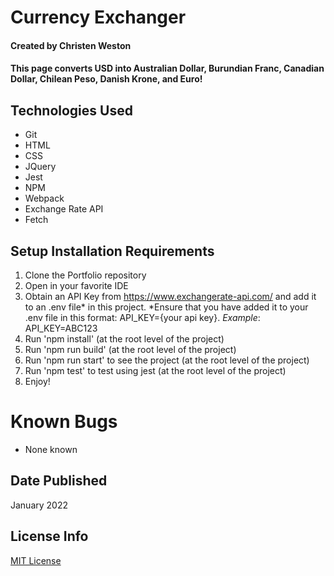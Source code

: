# Currency Exchanger

#### Created by Christen Weston

#### This page converts USD into Australian Dollar, Burundian Franc, Canadian Dollar, Chilean Peso, Danish Krone, and Euro!

## Technologies Used

* Git
* HTML
* CSS
* JQuery
* Jest
* NPM
* Webpack
* Exchange Rate API
* Fetch

## Setup Installation Requirements

1. Clone the Portfolio repository
2. Open in your favorite IDE
3. Obtain an API Key from https://www.exchangerate-api.com/ and add it to an .env file* in this project. 
   *Ensure that you have added it to your .env file in this format: API_KEY={your api key}.
   *Example*: API_KEY=ABC123
4. Run 'npm install' (at the root level of the project)
5. Run 'npm run build' (at the root level of the project)
6. Run 'npm run start' to see the project (at the root level of the project)
7. Run 'npm test' to test using jest (at the root level of the project)
8. Enjoy!

# Known Bugs
* None known

## Date Published
January 2022

## License Info
[MIT License](https://opensource.org/licenses/MIT)